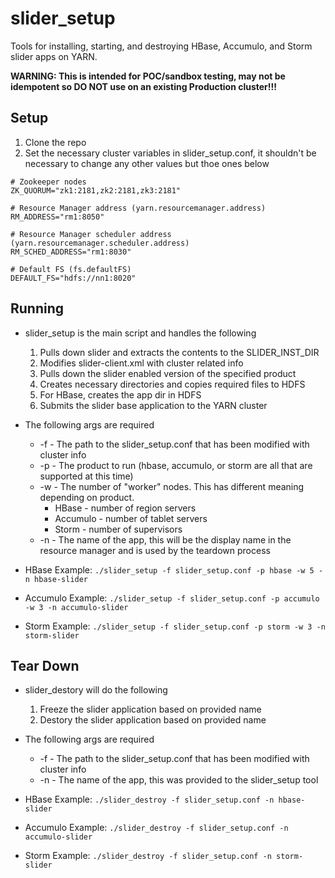 slider_setup
============

Tools for installing, starting, and destroying HBase, Accumulo, and Storm slider apps on YARN.

**WARNING: This is intended for POC/sandbox testing, may not be idempotent so DO NOT use on an existing Production cluster!!!**

Setup
-----
1. Clone the repo
2. Set the necessary cluster variables in slider_setup.conf, it shouldn't be necessary to change any other values but thoe ones below
```
# Zookeeper nodes
ZK_QUORUM="zk1:2181,zk2:2181,zk3:2181"

# Resource Manager address (yarn.resourcemanager.address)
RM_ADDRESS="rm1:8050"

# Resource Manager scheduler address (yarn.resourcemanager.scheduler.address)
RM_SCHED_ADDRESS="rm1:8030"

# Default FS (fs.defaultFS)
DEFAULT_FS="hdfs://nn1:8020"
```

Running
-------
* slider_setup is the main script and handles the following
  1. Pulls down slider and extracts the contents to the SLIDER_INST_DIR
  2. Modifies slider-client.xml with cluster related info
  3. Pulls down the slider enabled version of the specified product
  4. Creates necessary directories and copies required files to HDFS
  5. For HBase, creates the app dir in HDFS
  6. Submits the slider base application to the YARN cluster

* The following args are required
  * -f - The path to the slider_setup.conf that has been modified with cluster info
  * -p - The product to run (hbase, accumulo, or storm are all that are supported at this time)
  * -w - The number of "worker" nodes. This has different meaning depending on product.
    * HBase - number of region servers
    * Accumulo - number of tablet servers
    * Storm - number of supervisors
  * -n - The name of the app, this will be the display name in the resource manager and is used by the teardown process

* HBase Example:
```./slider_setup -f slider_setup.conf -p hbase -w 5 -n hbase-slider```

* Accumulo Example:
```./slider_setup -f slider_setup.conf -p accumulo -w 3 -n accumulo-slider```

* Storm Example:
```./slider_setup -f slider_setup.conf -p storm -w 3 -n storm-slider```

Tear Down
---------
* slider_destory will do the following
  1. Freeze the slider application based on provided name
  2. Destory the slider application based on provided name

* The following args are required
  * -f - The path to the slider_setup.conf that has been modified with cluster info
  * -n - The name of the app, this was provided to the slider_setup tool

* HBase Example:
```./slider_destroy -f slider_setup.conf -n hbase-slider```

* Accumulo Example:
```./slider_destroy -f slider_setup.conf -n accumulo-slider```

* Storm Example:
```./slider_destroy -f slider_setup.conf -n storm-slider```
